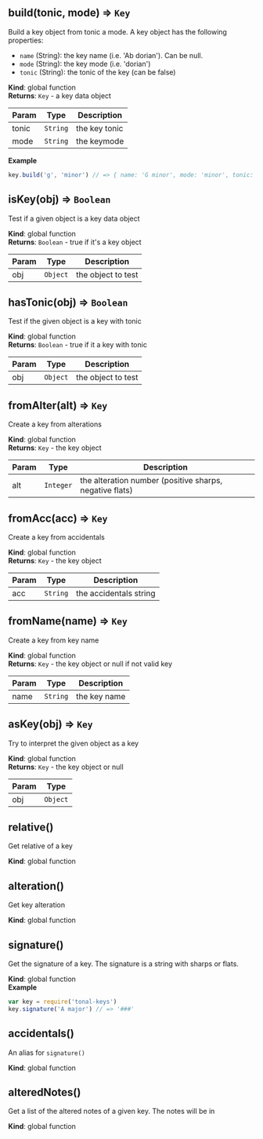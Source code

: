 <a name="build"></a>

## build(tonic, mode) ⇒ <code>Key</code>
Build a key object from tonic a mode. A key object has the following properties:
- `name` (String): the key name (i.e. 'Ab dorian'). Can be null.
- `mode` (String): the key mode (i.e. 'dorian')
- `tonic` (String): the tonic of the key (can be false)

**Kind**: global function  
**Returns**: <code>Key</code> - a key data object  

| Param | Type | Description |
| --- | --- | --- |
| tonic | <code>String</code> | the key tonic |
| mode | <code>String</code> | the keymode |

**Example**  
```js
key.build('g', 'minor') // => { name: 'G minor', mode: 'minor', tonic: 'G'}
```
<a name="isKey"></a>

## isKey(obj) ⇒ <code>Boolean</code>
Test if a given object is a key data object

**Kind**: global function  
**Returns**: <code>Boolean</code> - true if it's a key object  

| Param | Type | Description |
| --- | --- | --- |
| obj | <code>Object</code> | the object to test |

<a name="hasTonic"></a>

## hasTonic(obj) ⇒ <code>Boolean</code>
Test if the given object is a key with tonic

**Kind**: global function  
**Returns**: <code>Boolean</code> - true if it a key with tonic  

| Param | Type | Description |
| --- | --- | --- |
| obj | <code>Object</code> | the object to test |

<a name="fromAlter"></a>

## fromAlter(alt) ⇒ <code>Key</code>
Create a key from alterations

**Kind**: global function  
**Returns**: <code>Key</code> - the key object  

| Param | Type | Description |
| --- | --- | --- |
| alt | <code>Integer</code> | the alteration number (positive sharps, negative flats) |

<a name="fromAcc"></a>

## fromAcc(acc) ⇒ <code>Key</code>
Create a key from accidentals

**Kind**: global function  
**Returns**: <code>Key</code> - the key object  

| Param | Type | Description |
| --- | --- | --- |
| acc | <code>String</code> | the accidentals string |

<a name="fromName"></a>

## fromName(name) ⇒ <code>Key</code>
Create a key from key name

**Kind**: global function  
**Returns**: <code>Key</code> - the key object or null if not valid key  

| Param | Type | Description |
| --- | --- | --- |
| name | <code>String</code> | the key name |

<a name="asKey"></a>

## asKey(obj) ⇒ <code>Key</code>
Try to interpret the given object as a key

**Kind**: global function  
**Returns**: <code>Key</code> - the key object or null  

| Param | Type |
| --- | --- |
| obj | <code>Object</code> | 

<a name="relative"></a>

## relative()
Get relative of a key

**Kind**: global function  
<a name="alteration"></a>

## alteration()
Get key alteration

**Kind**: global function  
<a name="signature"></a>

## signature()
Get the signature of a key. The signature is a string with sharps or flats.

**Kind**: global function  
**Example**  
```js
var key = require('tonal-keys')
key.signature('A major') // => '###'
```
<a name="accidentals"></a>

## accidentals()
An alias for `signature()`

**Kind**: global function  
<a name="alteredNotes"></a>

## alteredNotes()
Get a list of the altered notes of a given key. The notes will be in

**Kind**: global function  
